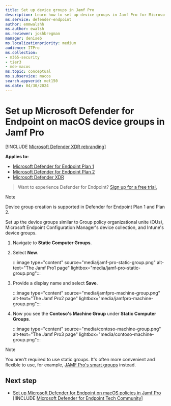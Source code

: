 ```yaml
---
title: Set up device groups in Jamf Pro
description: Learn how to set up device groups in Jamf Pro for Microsoft Defender for Endpoint on macOS
ms.service: defender-endpoint
author: emmwalshh
ms.author: ewalsh
ms.reviewer: joshbregman
manager: deniseb
ms.localizationpriority: medium
audience: ITPro
ms.collection: 
- m365-security
- tier3
- mde-macos
ms.topic: conceptual
ms.subservice: macos
search.appverid: met150
ms.date: 04/30/2024
---
```


# Set up Microsoft Defender for Endpoint on macOS device groups in Jamf Pro

[!INCLUDE [Microsoft Defender XDR rebranding](../includes/microsoft-defender.md)]

**Applies to:**
- [Microsoft Defender for Endpoint Plan 1](microsoft-defender-endpoint.md)
- [Microsoft Defender for Endpoint Plan 2](microsoft-defender-endpoint.md)
- [Microsoft Defender XDR](/defender-xdr)

> Want to experience Defender for Endpoint? [Sign up for a free trial.](https://signup.microsoft.com/create-account/signup?products=7f379fee-c4f9-4278-b0a1-e4c8c2fcdf7e&ru=https://aka.ms/MDEp2OpenTrial?ocid=docs-wdatp-investigateip-abovefoldlink)

> [!NOTE]
> Device group creation is supported in Defender for Endpoint Plan 1 and Plan 2.  

Set up the device groups similar to Group policy  organizational unite (OUs), Microsoft Endpoint Configuration Manager's device collection, and Intune's device groups.

1. Navigate to **Static Computer Groups**.

2. Select **New**. 

   :::image type="content" source="media/jamf-pro-static-group.png" alt-text="The Jamf Pro1 page" lightbox="media/jamf-pro-static-group.png":::

3. Provide a display name and select **Save**.

   :::image type="content" source="media/jamfpro-machine-group.png" alt-text="The Jamf Pro2 page" lightbox="media/jamfpro-machine-group.png":::

4. Now you see the **Contoso's Machine Group** under **Static Computer Groups**.

   :::image type="content" source="media/contoso-machine-group.png" alt-text="The Jamf Pro3 page" lightbox="media/contoso-machine-group.png":::

> [!NOTE]
> You aren't required to use static groups. It's often more convenient and flexible to use, for example, [JAMF Pro's smart groups](https://docs.jamf.com/10.40.0/jamf-pro/documentation/Smart_Groups.html) instead.

## Next step
- [Set up Microsoft Defender for Endpoint on macOS policies in Jamf Pro](mac-jamfpro-policies.md)
[!INCLUDE [Microsoft Defender for Endpoint Tech Community](../includes/defender-mde-techcommunity.md)]
